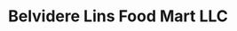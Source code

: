 ---
title: "Belvidere Lins Food Mart LLC"
url: /belvidere/belvidere-lins-food-mart-llc/
shop: Lebensmittel
---